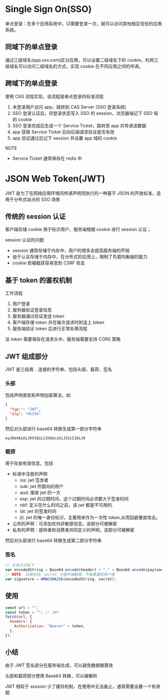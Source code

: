 # Single Sign On(SSO)

单点登录：在多个应用系统中，只需要登录一次，就可以访问其他相互信任的应用系统。

## 同域下的单点登录

通过三级域名(app.xxx.com)区分应用，可以设置二级域名下的 cookie，利用三级域名可以访问二级域名的方式，实现 cookie 在不同应用之间的传递。

## 跨域下的单点登录

使用 CAS 流程实现，该流程是单点登录的标准流程

1. 未登录用户访问 app，跳转到 CAS Server (SSO 登录系统)
2. SSO 登录认证后，将登录状态写入 SSO 的 session，浏览器端记下 SSO 域的 cookie
3. SSO 登录完成后生成一个 Service Ticket，跳转至 app 并传递该数据
4. app 获取 Service Ticket 后向后端请求验证是否有效
5. app 验证通过后记下 session 并设置 app 域的 cookie

NOTE

- Service Ticket 通常保存在 redis 中

# JSON Web Token(JWT)

JWT 是为了在网络应用环境间传递声明而执行的一种基于 JSON 的开放标准，适用于分布式站点的 SSO 场景

## 传统的 session 认证

客户端存储 cookie 用于标识用户，服务端根据 cookie 进行 session 认证；

session 认证的问题

- session 通常存储于内存中，用户的增多会提高服务端的开销
- 由于认证存储于内存中，在分布式的应用上，限制了负载均衡器的能力
- cookie 若被截获容易受到 CSRF 攻击

## 基于 token 的鉴权机制

工作流程

1. 用户登录
2. 服务器验证登录信息
3. 服务器通过验证发送 token
4. 客户端存储 token 并在每次请求时附送上 token
5. 服务端验证 token 后进行正常处理流程

该 token 需要保存在请求头中，服务端需要支持 CORS 策略

## JWT 组成部分

JWT 是三段用 `.` 连接的字符串，包括头部、载荷、签名

### 头部

包括声明类型和声明加密算法，如

```json
{
  "typ:": "JWT",
  "alg": "HS256"
}
```

然后对头部进行 base64 转换生成第一部分字符串

```
eyJ0eXAiOiJKV1QiLCJhbGciOiJIUzI1NiJ9
```

### 载荷

用于存放有效信息，包括

- 标准中注册的声明
  - iss: jwt 签发者
  - sub: jwt 所面向的用户
  - aud: 接收 jwt 的一方
  - exp: jwt 的过期时间，这个过期时间必须要大于签发时间
  - nbf: 定义在什么时间之前，该 jwt 都是不可用的.
  - iat: jwt 的签发时间
  - jti: jwt 的唯一身份标识，主要用来作为一次性 token,从而回避重放攻击。
- 公共的声明：可添加任何非敏感信息，该部分可被解密
- 私有的声明：提供者和消费者共同定义的声明，该部分可被解密

然后对头部进行 base64 转换生成第二部分字符串

### 签名

```js
// 生成方式如下
var encodedString = Base64.encode(header) + "." + Base64.encode(payload);
// NOTE: 后端生成，secret 为服务端数据，不能暴露给客户端
var signature = HMACSHA256(encodedString, secret);
```

## 使用

```js
const url = "";
const token = ""; // JWT
fetch(url, {
  headers: {
    Authorization: "Bearer" + token,
  },
});
```

## 小结

由于 JWT 签名部分在服务端生成，可以避免数据被篡改

头部和载荷部分使用 Base64 转换，可以被解析

JWT 相较于 session 少了缓存机制，在使用中无法废止，通常需要设置一个有效期
